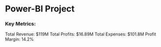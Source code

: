 # Power-BI Project
### Key Metrics:
 Total Revenue: $119M
 Total Profits: $16.89M
 Total Expenses: $101.8M
 Profit Margin: 14.2%
